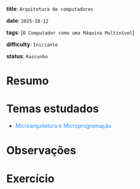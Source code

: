 **title**: `Arquitetura de computadores`

**date**: `2025-10-12`

**tags**: [`O Computador como uma Máquina Multinível`]

**difficulty**: `Iniciante`

**status**: `Rascunho`

# Resumo


# Temas estudados
- <p style="color: dodgerblue;">Microarquitetura e Microprogramação</p>
# Observações


# Exercício

